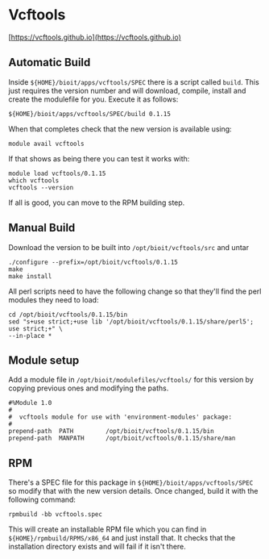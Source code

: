 # Vcftools

[https://vcftools.github.io](https://vcftools.github.io)

## Automatic Build

Inside `${HOME}/bioit/apps/vcftools/SPEC` there is a script called `build`. This just requires the version number and will download, compile, install and create the modulefile for you. Execute it as follows: 

    ${HOME}/bioit/apps/vcftools/SPEC/build 0.1.15

When that completes check that the new version is available using:

    module avail vcftools

If that shows as being there you can test it works with:

    module load vcftools/0.1.15
    which vcftools
    vcftools --version

If all is good, you can move to the RPM building step.

## Manual Build

Download the version to be built into `/opt/bioit/vcftools/src` and untar

    ./configure --prefix=/opt/bioit/vcftools/0.1.15
    make
    make install

All perl scripts need to have the following change so that they'll find the perl modules they need to load:

    cd /opt/bioit/vcftools/0.1.15/bin
    sed "s+use strict;+use lib '/opt/bioit/vcftools/0.1.15/share/perl5'; use strict;+" \
    --in-place *

## Module setup

Add a module file in `/opt/bioit/modulefiles/vcftools/` for this version by copying previous ones and modifying the paths.

    #%Module 1.0
    #
    #  vcftools module for use with 'environment-modules' package:
    #
    prepend-path  PATH         /opt/bioit/vcftools/0.1.15/bin
    prepend-path  MANPATH      /opt/bioit/vcftools/0.1.15/share/man

## RPM

There's a SPEC file for this package in `${HOME}/bioit/apps/vcftools/SPEC` so modify that with the new version details. Once changed, build it with the following command:

    rpmbuild -bb vcftools.spec

This will create an installable RPM file which you can find in `${HOME}/rpmbuild/RPMS/x86_64` and just install that. It checks that the installation directory exists and will fail if it isn't there.
